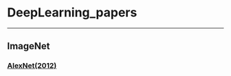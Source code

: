 # DeepLearning_papers
---
## ImageNet
### [AlexNet(2012)](https://github.com/yanggyu17/DeepLearning_papers/blob/master/note/ImageNet_Classification_with_Deep_Convolutional_Neural_Networks(AlexNet).md)
